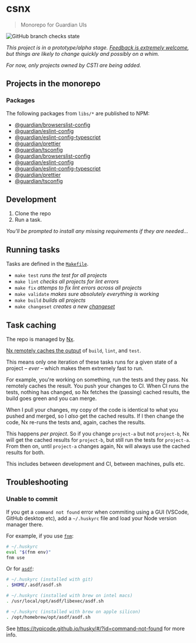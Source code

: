 # csnx

> Monorepo for Guardian UIs

![GitHub branch checks state](https://img.shields.io/github/checks-status/guardian/csnx/main)

_This project is in a prototype/alpha stage. [Feedback is extremely welcome](https://github.com/guardian/csnx/issues/new/choose), but things are likely to change quickly and possibly on a whim._

_For now, only projects owned by CSTI are being added._

## Projects in the monorepo

### Packages

The following packages from `libs/*` are published to NPM:

<!-- START PACKAGES -->
<!-- THIS CONTENT IS AUTOGENERATED BY tools/scripts/maintain-readme/index.mjs -->

- [@guardian/browserslist-config](dist/libs/browserslist-config)
- [@guardian/eslint-config](dist/libs/eslint-config)
- [@guardian/eslint-config-typescript](dist/libs/eslint-config-typescript)
- [@guardian/prettier](dist/libs/prettier)
- [@guardian/tsconfig](dist/libs/tsconfig)
- [@guardian/browserslist-config](libs/browserslist-config)
- [@guardian/eslint-config](libs/eslint-config)
- [@guardian/eslint-config-typescript](libs/eslint-config-typescript)
- [@guardian/prettier](libs/prettier)
- [@guardian/tsconfig](libs/tsconfig)

<!-- END PACKAGES -->

## Development

1. Clone the repo
2. Run a task.

_You'll be prompted to install any missing requirements if they are needed..._

## Running tasks

Tasks are defined in the [`Makefile`](./Makefile).

<!-- START TASKS -->
<!-- THIS CONTENT IS AUTOGENERATED BY tools/scripts/maintain-readme/index.mjs -->

- `make test` _runs the test for all projects_
- `make lint` _checks all projects for lint errors_
- `make fix` _attemps to fix lint errors across all projects_
- `make validate` _makes sure absolutely everything is working_
- `make build` _builds all projects_
- `make changeset` _creates a new [changeset](https://github.com/changesets/changesets/blob/main/docs/intro-to-using-changesets.md)_

<!-- END TASKS -->

## Task caching

The repo is managed by [Nx](https://nx.dev/).

<!-- START CACHED_TASKS -->
<!-- THIS CONTENT IS AUTOGENERATED BY tools/scripts/maintain-readme/index.mjs -->

[Nx remotely caches the output](https://nx.dev/using-nx/mental-model#computation-hashing-and-caching) of `build`, `lint`, and `test`.

<!-- END CACHED_TASKS -->

This means only one iteration of these tasks runs for a given state of a project – _ever_ – which makes them extremely fast to run.

For example, you're working on something, run the tests and they pass. Nx remotely caches the result. You push your changes to CI. When CI runs the tests, nothing has changed, so Nx fetches the (passing) cached results, the build goes green and you can merge.

When I pull your changes, my copy of the code is identical to what you pushed and merged, so I _also_ get the cached results. If I then change the code, Nx re-runs the tests and, again, caches the results.

This happens _per project_. So if you change `project-a` but not `project-b`, Nx will get the cached results for `project-b`, but still run the tests for `project-a`. From then on, until `project-a` changes again, Nx will always use the cached results for both.

This includes between development and CI, between machines, pulls etc.

## Troubleshooting

### Unable to commit

If you get a `command not found` error when commiting using a GUI (VSCode, GitHub desktop etc), add a `~/.huskyrc` file and load your Node version manager there.

For example, if you use [`fnm`](https://github.com/Schniz/fnm):

```sh
# ~/.huskyrc
eval "$(fnm env)"
fnm use
```

Or for [`asdf`](https://asdf-vm.com/):

```sh
# ~/.huskyrc (installed with git)
. $HOME/.asdf/asdf.sh
```

```sh
# ~/.huskyrc (installed with brew on intel macs)
. /usr/local/opt/asdf/libexec/asdf.sh
```

```sh
# ~/.huskyrc (installed with brew on apple silicon)
. /opt/homebrew/opt/asdf/asdf.sh
```

See https://typicode.github.io/husky/#/?id=command-not-found for more info.
